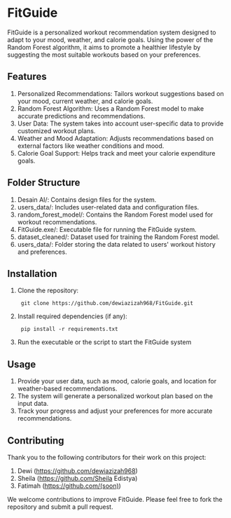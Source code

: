 # **FitGuide**
FitGuide is a personalized workout recommendation system designed to adapt to your mood, weather, and calorie goals. Using the power of the Random Forest algorithm, it aims to promote a healthier lifestyle by suggesting the most suitable workouts based on your preferences.


## **Features**
1. Personalized Recommendations: Tailors workout suggestions based on your mood, current weather, and calorie goals.
2. Random Forest Algorithm: Uses a Random Forest model to make accurate predictions and recommendations.
3. User Data: The system takes into account user-specific data to provide customized workout plans.
4. Weather and Mood Adaptation: Adjusts recommendations based on external factors like weather conditions and mood.
5. Calorie Goal Support: Helps track and meet your calorie expenditure goals.


## **Folder Structure**
1. Desain AI/: Contains design files for the system.
2. users_data/: Includes user-related data and configuration files.
3. random_forest_model/: Contains the Random Forest model used for workout recommendations.
4. FitGuide.exe/: Executable file for running the FitGuide system.
5. dataset_cleaned/: Dataset used for training the Random Forest model.
6. users_data/: Folder storing the data related to users' workout history and preferences.


## **Installation**
1. Clone the repository:

        git clone https://github.com/dewiazizah968/FitGuide.git

3. Install required dependencies (if any):

        pip install -r requirements.txt

4. Run the executable or the script to start the FitGuide system


## **Usage**
1. Provide your user data, such as mood, calorie goals, and location for weather-based recommendations.
2. The system will generate a personalized workout plan based on the input data.
3. Track your progress and adjust your preferences for more accurate recommendations.


## **Contributing**
Thank you to the following contributors for their work on this project:
1. Dewi (https://github.com/dewiazizah968)
2. Sheila (https://github.com/Sheila Edistya)
3. Fatimah (https://github.com/(soon))

We welcome contributions to improve FitGuide. Please feel free to fork the repository and submit a pull request.
